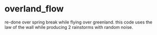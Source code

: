 # overland_flow
re-done over spring break while flying over greenland.
this code uses the law of the wall while producing 2 rainstorms with random noise.
